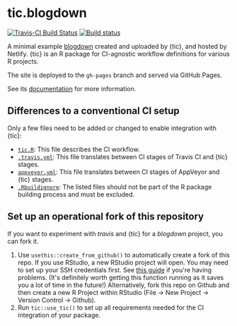 # tic.blogdown

[![Travis-CI Build Status](https://travis-ci.org/ropenscilabs/tic.blogdown.svg?branch=master)](https://travis-ci.org/ropenscilabs/tic.blogdown)
[![Build status](https://ci.appveyor.com/api/projects/status/eyq1syaite6adkbe?svg=true)](https://ci.appveyor.com/project/ropenscilabs/tic-blogdown)

A minimal example [blogdown](https://bookdown.org/yihui/blogdown/) created and uploaded by {tic}, and hosted by Netlify.
{tic} is an R package for CI-agnostic workflow definitions for various R projects.

The site is deployed to the `gh-pages` branch and served via GitHub Pages.

See its [documentation](https://docs.ropensci/tic) for more information.

## Differences to a conventional CI setup

Only a few files need to be added or changed to enable integration with {tic}:

- [`tic.R`](tic.R): This file describes the CI workflow.
- [`.travis.yml`](.travis.yml): This file translates between CI stages of Travis CI and {tic} stages.
- [`appveyor.yml`](appveyor.yml): This file translates between CI stages of AppVeyor and {tic} stages.
- [`.Rbuildignore`](.Rbuildignore): The listed files should not be part of the R package building process and must be excluded.

## Set up an operational fork of this repository

If you want to experiment with _travis_ and {tic} for a _blogdown_ project, you can fork it.

1. Use `usethis::create_from_github()` to automatically create a fork of this repo.
    If you use RStudio, a new RStudio project will open. 
    You may need to set up your SSH credentials first. 
    See [this guide](http://happygitwithr.com/ssh-keys.html) if you're having problems. 
    (It's definitely worth getting this function running as it saves you a lot of time in the future!) 
    Alternatively, fork this repo on Github and then create a new R Project within RStudio (File -> New Project -> Version Control -> Github). 
1. Run `tic::use_tic()` to set up all requirements needed for the CI integration of your package.
